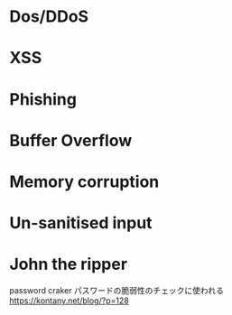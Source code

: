 # Dos/DDoS

# XSS

# Phishing

# Buffer Overflow

# Memory corruption

# Un-sanitised input


# John the ripper
password craker
パスワードの脆弱性のチェックに使われる
https://kontany.net/blog/?p=128
